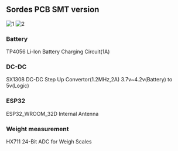 ## Sordes PCB SMT version
![1](https://user-images.githubusercontent.com/82319443/183282034-aa1734f2-2f80-4c15-b96c-eabc69540e70.png)
![2](https://user-images.githubusercontent.com/82319443/183282038-1d18704e-22ef-40c1-b926-5adfe269bf92.PNG)
### Battery
TP4056 Li-Ion Battery Charging Circuit(1A)
### DC-DC
SX1308 DC-DC Step Up Convertor(1.2MHz,2A)
3.7v~4.2v(Battery) to 5v(Logic)
### ESP32
ESP32_WROOM_32D
Internal Antenna
### Weight measurement
HX711 24-Bit ADC for Weigh Scales
